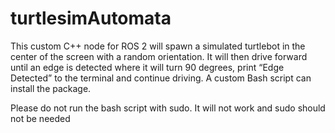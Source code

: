 # turtlesimAutomata
This custom C++ node for ROS 2 will spawn a simulated turtlebot in the center of the screen with a random orientation. It will then drive forward until an edge is detected where it will turn 90 degrees, print “Edge Detected” to the terminal and continue driving. A custom Bash script can install the package.

Please do not run the bash script with sudo. It will not work and sudo should not be needed
